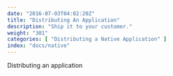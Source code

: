 ```yaml
---
date: "2016-07-03T04:02:20Z"
title: "Distributing An Application"
description: "Ship it to your customer."
weight: "301"
categories: [ "Distributing a Native Application" ]
index: "docs/native"
---
```


Distributing an application